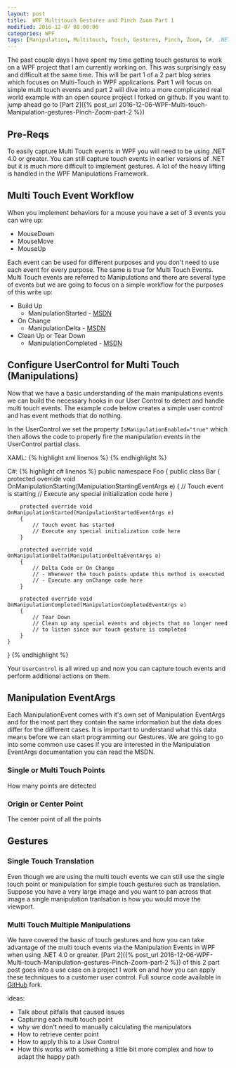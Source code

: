 ```yaml
---
layout: post
title:  WPF Multitouch Gestures and Pinch Zoom Part 1
modified: 2016-12-07 08:00:00
categories: WPF
tags: [Manipulation, Multitouch, Touch, Gestures, Pinch, Zoom, C#, .NET]
---
```

The past couple days I have spent my time getting touch gestures to work on a WPF project that I am currently working on. This was surprisingly easy and difficult at the same time. This will be part 1 of a 2 part blog series which focuses on Multi-Touch in WPF applications. Part 1 will focus on simple multi touch events and part 2 will dive into a more complicated real world example with an open source project I forked on github. If you want to jump ahead go to [Part 2]({% post_url 2016-12-06-WPF-Multi-touch-Manipulation-gestures-Pinch-Zoom-part-2 %})

## Pre-Reqs ##
To easily capture Multi Touch events in WPF you will need to be using .NET 4.0 or greater. You can still capture touch events in earlier versions of .NET but it is much more difficult to implement gestures. A lot of the heavy lifting is handled in the WPF Manipulations Framework.

## Multi Touch Event Workflow ##
When you implement behaviors for a mouse you have a set of 3 events you can wire up:

- MouseDown
- MouseMove
- MouseUp

Each event can be used for different purposes and you don't need to use each event for every purpose. The same is true for Multi Touch Events. Multi Touch events are referred to Manipulations and there are several type of events but we are going to focus on a simple workflow for the purposes of this write up:

- Build Up
  - ManipulationStarted - [MSDN](https://msdn.microsoft.com/en-us/library/system.windows.uielement.manipulationstarted(v=vs.110).aspx)
- On Change
  - ManipulationDelta - [MSDN](https://msdn.microsoft.com/en-us/library/system.windows.uielement.manipulationdelta(v=vs.110).aspx)
- Clean Up or Tear Down
  - ManipulationCompleted - [MSDN](https://msdn.microsoft.com/en-us/library/system.windows.uielement.manipulationcompleted(v=vs.110).aspx)

## Configure UserControl for Multi Touch (Manipulations) ##
Now that we have a basic understanding of the main manipulations events we can build the necessary hooks in our User Control to detect and handle multi touch events. The example code below creates a simple user control and has event methods that do nothing. 

In the UserControl we set the property `IsManipulationEnabled="true"` which then allows the code to properly fire the manipulation events in the UserControl partial class.

XAML:
{% highlight xml linenos %}
<UserControl x:Class="Foo.Bar"
             xmlns=”http://schemas.microsoft.com/winfx/2006/xaml/presentation”
             xmlns:x=”http://schemas.microsoft.com/winfx/2006/xaml”
             xmlns:mc=”http://schemas.openxmlformats.org/markup-compatibility/2006″
             xmlns:d=”http://schemas.microsoft.com/expression/blend/2008″
             mc:Ignorable=”d”
             d:DesignHeight="300"
             d:DesignWidth="300">
    <!-- Setting IsMAnipulationEnabled here tells the UserControl 
         to execute the manipulation methods -->
    <Rectangle IsManipulationEnabled="true" />
</UserControl>
</xml>
{% endhighlight %}

C#:
{% highlight c# linenos %}
public namespace Foo
{
    public class Bar
    {
        protected override void OnManipulationStarting(ManipulationStartingEventArgs e)
        {
            // Touch event is starting
            // Execute any special initialization code here
        }

        protected override void OnManipulationStarted(ManipulationStartedEventArgs e)
        {
            // Touch event has started
            // Execute any special initialization code here
        }
       
        protected override void OnManipulationDelta(ManipulationDeltaEventArgs e)
        {
            // Delta Code or On Change
            // - Whenever the touch points update this method is executed
            // - Execute any onChange code here
        }

        protected override void OnManipulationCompleted(ManipulationCompletedEventArgs e)
        {
            // Tear Down
            // Clean up any special events and objects that no longer need
            // to listen since our touch gesture is completed
        }
    }
}
{% endhighlight %}

Your `UserControl` is all wired up and now you can capture touch events and perform additional actions on them. 

## Manipulation EventArgs ##
Each ManipulationEvent comes with it's own set of Manipulation EventArgs and for the most part they contain the same information but the data does differ for the different cases. It is important to understand what this data means before we can start programming our Gestures. We are going to go into some common use cases if you are interested in the Manipulation EventArgs documentation you can read the MSDN.

### Single or Multi Touch Points ###
How many points are detected

### Origin or Center Point ###
The center point of all the points

## Gestures ##
### Single Touch Translation ###
Even though we are using the multi touch events we can still use the single touch point or manipulation for simple touch gestures such as translation. Suppose you have a very large image and you want to pan across that image a single manipulation tranlsation is how you would move the viewport.

### Multi Touch Multiple Manipulations ###



We have covered the basic of touch gestures and how you can take advantage of the multi touch events via the Manipulation Events in WPF when using .NET 4.0 or greater. [Part 2]({% post_url 2016-12-06-WPF-Multi-touch-Manipulation-gestures-Pinch-Zoom-part-2 %}) of this 2 part post goes into a use case on a project I work on and how you can apply these techniques to a customer user control. Full source code available in [GitHub](http://www.github.com/) fork.

ideas:

- Talk about pitfalls that caused issues
- Capturing each multi touch point
- why we don't need to manually calculating the manipulators
- How to retrieve center point
- How to apply this to a User Control
- How this works with something a little bit more complex and how to adapt the happy path
